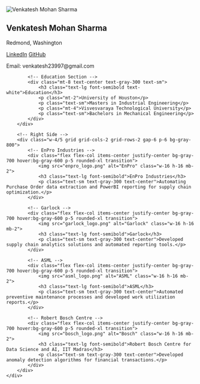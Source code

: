 <!DOCTYPE html>
<html lang="en">
<head>
    <meta charset="UTF-8">
    <meta name="viewport" content="width=device-width, initial-scale=1.0">
    <title>Venkatesh Mohan Sharma | Portfolio</title>
    <script src="https://cdn.tailwindcss.com"></script>
</head>
<body class="bg-gray-900 text-white">
    <div class="flex h-screen">
        <!-- Left Sidebar -->
        <div class="w-1/5 bg-gradient-to-b from-gray-700 to-black p-6 flex flex-col items-center">
            <img src="profile.jpg" alt="Venkatesh Mohan Sharma" class="w-32 h-32 rounded-full border-4 border-gray-500">
            <h2 class="mt-4 text-lg font-semibold">Venkatesh Mohan Sharma</h2>
            <p class="mt-2 text-gray-300 text-sm text-center">Redmond, Washington</p>
            <div class="mt-4 flex flex-col items-center space-y-2">
                <a href="https://linkedin.com" class="text-blue-400 hover:text-blue-600">LinkedIn</a>
                <a href="https://github.com" class="text-gray-400 hover:text-gray-600">GitHub</a>
            </div>
            <div class="mt-6 text-center text-gray-300 text-sm">
                <p>Email: venkatesh23997@gmail.com</p>
            </div>
            
            <!-- Education Section -->
            <div class="mt-8 text-center text-gray-300 text-sm">
                <h3 class="text-lg font-semibold text-white">Education</h3>
                <p class="mt-2">University of Houston</p>
                <p class="text-sm">Masters in Industrial Engineering</p>
                <p class="mt-4">Visvesvaraya Technological University</p>
                <p class="text-sm">Bachelors in Mechanical Engineering</p>
            </div>
        </div>
        
        <!-- Right Side -->
        <div class="w-4/5 grid grid-cols-2 grid-rows-2 gap-6 p-6 bg-gray-800">
            <!-- EnPro Industries -->
            <div class="flex flex-col items-center justify-center bg-gray-700 hover:bg-gray-600 p-5 rounded-xl transition">
                <img src="enpro_logo.png" alt="EnPro" class="w-16 h-16 mb-2">
                <h3 class="text-lg font-semibold">EnPro Industries</h3>
                <p class="text-sm text-gray-300 text-center">Automating Purchase Order data extraction and PowerBI reporting for supply chain optimization.</p>
            </div>
            
            <!-- Garlock -->
            <div class="flex flex-col items-center justify-center bg-gray-700 hover:bg-gray-600 p-5 rounded-xl transition">
                <img src="garlock_logo.png" alt="Garlock" class="w-16 h-16 mb-2">
                <h3 class="text-lg font-semibold">Garlock</h3>
                <p class="text-sm text-gray-300 text-center">Developed supply chain analytics solutions and automated reporting tools.</p>
            </div>
            
            <!-- ASML -->
            <div class="flex flex-col items-center justify-center bg-gray-700 hover:bg-gray-600 p-5 rounded-xl transition">
                <img src="asml_logo.png" alt="ASML" class="w-16 h-16 mb-2">
                <h3 class="text-lg font-semibold">ASML</h3>
                <p class="text-sm text-gray-300 text-center">Automated preventive maintenance processes and developed work utilization reports.</p>
            </div>
            
            <!-- Robert Bosch Centre -->
            <div class="flex flex-col items-center justify-center bg-gray-700 hover:bg-gray-600 p-5 rounded-xl transition">
                <img src="bosch_logo.png" alt="Bosch" class="w-16 h-16 mb-2">
                <h3 class="text-lg font-semibold">Robert Bosch Centre for Data Science and AI, IIT Madras</h3>
                <p class="text-sm text-gray-300 text-center">Developed anomaly detection algorithms for financial transactions.</p>
            </div>
        </div>
    </div>
</body>
</html>
